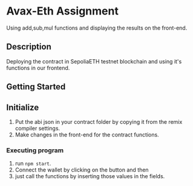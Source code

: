 # Avax-Eth Assignment

Using add,sub,mul functions and displaying the results on the front-end.

## Description

Deploying the contract in SepoliaETH testnet blockchain and using it's functions in our frontend.

## Getting Started

## Initialize

1. Put the abi json in your contract folder by copying it from the remix compiler settings.
2. Make changes in the front-end for the contract functions.

### Executing program

1. run ```npm start```.
2. Connect the wallet by clicking on the button and then 
3. just call the functions by inserting those values in the fields.
